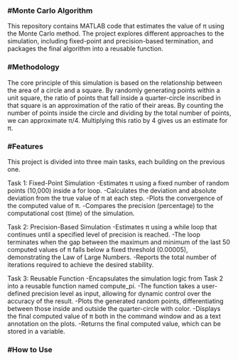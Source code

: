 ### #Monte Carlo Algorithm

This repository contains MATLAB code that estimates the value of π using the Monte Carlo method.
The project explores different approaches to the simulation, including fixed-point and precision-based termination, and packages the final algorithm into a reusable function.

### #Methodology
The core principle of this simulation is based on the relationship between the area of a circle and a square. 
By randomly generating points within a unit square, the ratio of points that fall inside a quarter-circle inscribed in that square is an approximation of the ratio of their areas. 
By counting the number of points inside the circle and dividing by the total number of points, we can approximate π/4. Multiplying this ratio by 4 gives us an estimate for π.

### #Features
This project is divided into three main tasks, each building on the previous one.

Task 1: Fixed-Point Simulation
-Estimates π using a fixed number of random points (10,000) inside a for loop.
-Calculates the deviation and absolute deviation from the true value of π at each step.
-Plots the convergence of the computed value of π.
-Compares the precision (percentage) to the computational cost (time) of the simulation.

Task 2: Precision-Based Simulation
-Estimates π using a while loop that continues until a specified level of precision is reached.
-The loop terminates when the gap between the maximum and minimum of the last 50 computed values of π falls below a fixed threshold (0.00005), demonstrating the Law of Large Numbers.
-Reports the total number of iterations required to achieve the desired stability.

Task 3: Reusable Function
-Encapsulates the simulation logic from Task 2 into a reusable function named compute_pi.
-The function takes a user-defined precision level as input, allowing for dynamic control over the accuracy of the result.
-Plots the generated random points, differentiating between those inside and outside the quarter-circle with color.
-Displays the final computed value of π both in the command window and as a text annotation on the plots.
-Returns the final computed value, which can be stored in a variable.


### #How to Use

